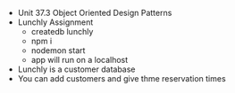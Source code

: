 - Unit 37.3 Object Oriented Design Patterns
- Lunchly Assignment
    - createdb lunchly
    - npm i
    - nodemon start
    - app will run on a localhost
- Lunchly is a customer database
- You can add customers and give thme reservation times